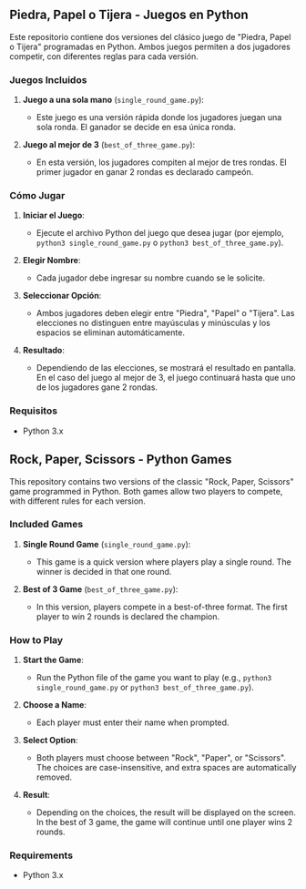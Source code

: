 
## Piedra, Papel o Tijera - Juegos en Python

Este repositorio contiene dos versiones del clásico juego de "Piedra, Papel o Tijera" programadas en Python. Ambos juegos permiten a dos jugadores competir, con diferentes reglas para cada versión.

### Juegos Incluidos

1. **Juego a una sola mano** (`single_round_game.py`):
   - Este juego es una versión rápida donde los jugadores juegan una sola ronda. El ganador se decide en esa única ronda.

2. **Juego al mejor de 3** (`best_of_three_game.py`):
   - En esta versión, los jugadores compiten al mejor de tres rondas. El primer jugador en ganar 2 rondas es declarado campeón.

### Cómo Jugar

1. **Iniciar el Juego**:
   - Ejecute el archivo Python del juego que desea jugar (por ejemplo, `python3 single_round_game.py` o `python3 best_of_three_game.py`).
  
2. **Elegir Nombre**:
   - Cada jugador debe ingresar su nombre cuando se le solicite.

3. **Seleccionar Opción**:
   - Ambos jugadores deben elegir entre "Piedra", "Papel" o "Tijera". Las elecciones no distinguen entre mayúsculas y minúsculas y los espacios se eliminan automáticamente.

4. **Resultado**:
   - Dependiendo de las elecciones, se mostrará el resultado en pantalla. En el caso del juego al mejor de 3, el juego continuará hasta que uno de los jugadores gane 2 rondas.

### Requisitos

- Python 3.x

## Rock, Paper, Scissors - Python Games

This repository contains two versions of the classic "Rock, Paper, Scissors" game programmed in Python. Both games allow two players to compete, with different rules for each version.

### Included Games

1. **Single Round Game** (`single_round_game.py`):
   - This game is a quick version where players play a single round. The winner is decided in that one round.

2. **Best of 3 Game** (`best_of_three_game.py`):
   - In this version, players compete in a best-of-three format. The first player to win 2 rounds is declared the champion.

### How to Play

1. **Start the Game**:
   - Run the Python file of the game you want to play (e.g., `python3 single_round_game.py` or `python3 best_of_three_game.py`).
  
2. **Choose a Name**:
   - Each player must enter their name when prompted.

3. **Select Option**:
   - Both players must choose between "Rock", "Paper", or "Scissors". The choices are case-insensitive, and extra spaces are automatically removed.

4. **Result**:
   - Depending on the choices, the result will be displayed on the screen. In the best of 3 game, the game will continue until one player wins 2 rounds.

### Requirements

- Python 3.x